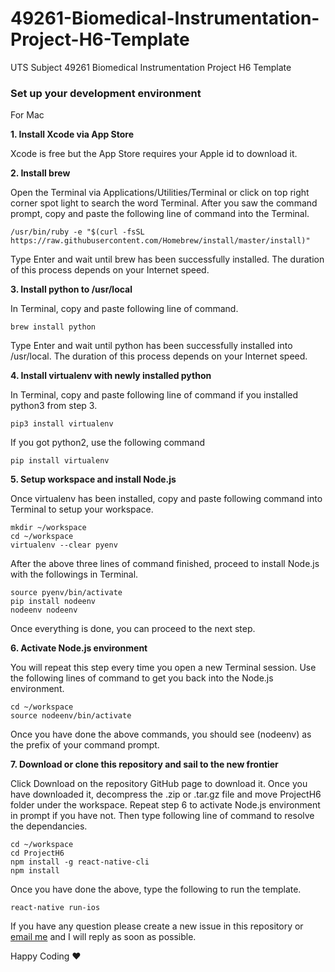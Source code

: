 # 49261-Biomedical-Instrumentation-Project-H6-Template
UTS Subject 49261 Biomedical Instrumentation Project H6 Template

### Set up your development environment ###

For Mac

**1. Install Xcode via App Store**

Xcode is free but the App Store requires your Apple id to download it.

**2. Install brew**

Open the Terminal via Applications/Utilities/Terminal or click on top right corner spot light to search the word Terminal. After you saw the command prompt, copy and paste the following line of command into the Terminal.

```
/usr/bin/ruby -e "$(curl -fsSL https://raw.githubusercontent.com/Homebrew/install/master/install)"
```

Type Enter and wait until brew has been successfully installed. The duration of this process depends on your Internet speed.

**3. Install python to /usr/local**

In Terminal, copy and paste following line of command.

```
brew install python
```

Type Enter and wait until python has been successfully installed into /usr/local. The duration of this process depends on your Internet speed.

**4. Install virtualenv with newly installed python**

In Terminal, copy and paste following line of command if you installed python3 from step 3.

```
pip3 install virtualenv
```

If you got python2, use the following command

```
pip install virtualenv
```

**5. Setup workspace and install Node.js**

Once virtualenv has been installed, copy and paste following command into Terminal to setup your workspace.

```
mkdir ~/workspace
cd ~/workspace
virtualenv --clear pyenv
```

After the above three lines of command finished, proceed to install Node.js with the followings in Terminal.

```
source pyenv/bin/activate
pip install nodeenv
nodeenv nodeenv
```

Once everything is done, you can proceed to the next step.

**6. Activate Node.js environment**

You will repeat this step every time you open a new Terminal session. Use the following lines of command to get you back into the Node.js environment.

```
cd ~/workspace
source nodeenv/bin/activate
```

Once you have done the above commands, you should see (nodeenv) as the prefix of your command prompt.

**7. Download or clone this repository and sail to the new frontier**

Click Download on the repository GitHub page to download it. Once you have downloaded it, decompress the .zip or .tar.gz file and move ProjectH6 folder under the workspace. Repeat step 6 to activate Node.js environment in prompt if you have not. Then type following line of command to resolve the dependancies.

```
cd ~/workspace
cd ProjectH6
npm install -g react-native-cli
npm install
```

Once you have done the above, type the following to run the template.

```
react-native run-ios
```

If you have any question please create a new issue in this repository or [email me](mailto:xu.lian@uts.edu.au) and I will reply as soon as possible.

Happy Coding :heart:
